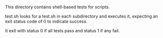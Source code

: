 This directory contains shell-based tests for scripts.

test.sh looks for a test.sh in each subdirectory and executes it,
expecting an exit status code of 0 to indicate success.

It exit with status 0 if all tests pass and status 1 if any fail.
